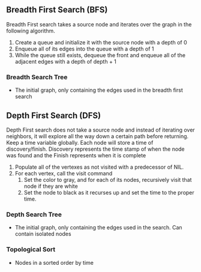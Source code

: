 ## Breadth First Search (BFS)
Breadth First search takes a source node and iterates over the graph in the following algorithm.
1. Create a queue and initialize it with the source node with a depth of 0
2. Enqueue all of its edges into the queue with a depth of 1
3. While the queue still exists, dequeue the front and enqueue all of the adjacent edges with a depth of depth + 1
### Breadth Search Tree
- The initial graph, only containing the edges used in the breadth first search
## Depth First Search (DFS)
Depth First search does not take a source node and instead of iterating over neighbors, it will explore all the way down a certain path before returning. Keep a time variable globally. Each node will store a time of discovery/finish. Discovery represents the time stamp of when the node was found and the Finish represents when it is complete
1. Populate all of the vertexes as not visited with a predecessor of NIL. 
2. For each vertex, call the visit command
	1. Set the color to gray, and for each of its nodes, recursively visit that node if they are white
	2. Set the node to black as it recurses up and set the time to the proper time.
### Depth Search Tree
- The initial graph, only containing the edges used in the search. Can contain isolated nodes
### Topological Sort
- Nodes in a sorted order by time
